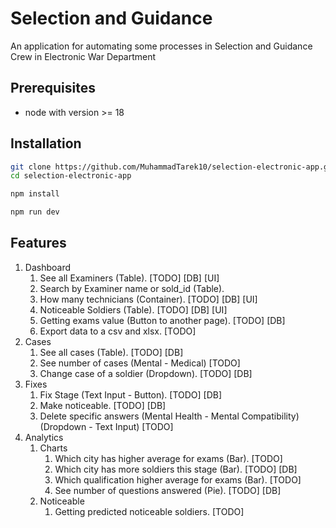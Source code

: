 # Selection and Guidance

An application for automating some processes in Selection and Guidance Crew in Electronic War Department

## Prerequisites

- node with version >= 18

## Installation

```bash
git clone https://github.com/MuhammadTarek10/selection-electronic-app.git
cd selection-electronic-app
```

```bash
npm install
```

```bash
npm run dev
```

## Features

1. Dashboard
   1. See all Examiners (Table). [TODO] [DB] [UI]
   2. Search by Examiner name or sold_id (Table).
   3. How many technicians (Container). [TODO] [DB] [UI]
   4. Noticeable Soldiers (Table). [TODO] [DB] [UI]
   5. Getting exams value (Button to another page). [TODO] [DB]
   6. Export data to a csv and xlsx. [TODO]
2. Cases
   1. See all cases (Table). [TODO] [DB]
   2. See number of cases (Mental - Medical) [TODO]
   3. Change case of a soldier (Dropdown). [TODO] [DB]
3. Fixes
   1. Fix Stage (Text Input - Button). [TODO] [DB]
   2. Make noticeable. [TODO] [DB]
   3. Delete specific answers (Mental Health - Mental Compatibility) (Dropdown - Text Input) [TODO]
4. Analytics
   1. Charts
      1. Which city has higher average for exams (Bar). [TODO]
      2. Which city has more soldiers this stage (Bar). [TODO] [DB]
      3. Which qualification higher average for exams (Bar). [TODO]
      4. See number of questions answered (Pie). [TODO] [DB]
   2. Noticeable
      1. Getting predicted noticeable soldiers. [TODO]

